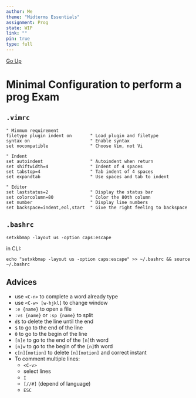 ```yaml
---
author: Me
theme: "Midterms Essentials"
assignment: Prog
state: WIP
link: ""
pin: true
type: full
---
```

[Go Up](Prog%20-%20MoC.md)
# Minimal Configuration to perform a prog Exam

## `.vimrc`

```vim
" Minmum requirement
filetype plugin indent on       " Load plugin and filetype
syntax on                       " Enable syntax
set nocompatible                " Choose Vim, not Vi

" Indent
set autoindent                  " Autoindent when return
set shiftwidth=4                " Indent of 4 spaces
set tabstop=4                   " Tab indent of 4 spaces
set expandtab                   " Use spaces and tab to indent

" Editor
set laststatus=2                " Display the status bar
set colorcolumn=80              " Color the 80th column
set number                      " Display line numbers
set backspace=indent,eol,start  " Give the right feeling to backspace
```

## `.bashrc`

```shell
setxkbmap -layout us -option caps:escape
```

in CLI:
```shell
echo "setxkbmap -layout us -option caps:escape" >> ~/.bashrc && source ~/.bashrc
```

## Advices

+ use `<C-n>` to complete a word already type
+ use `<C-w> [w-hjkl]` to change window
+ `:e {name}` to open a file
+ `:vs {name}` or `:sp {name}` to split
+ `d$` to delete the line until the end
+ `$` to go to the end of the line
+ `0` to go to the begin of the line
+ `[n]e` to go to the end of the `[n]`th word
+ `[n]w` to go to the begin of the `[n]`th word
+ `c[n][motion]` to delete `[n][motion]` and correct instant
+ To comment multiple lines:
	+ `<C-v>`
	+ select lines
	+ `I`
	+ `[//#]` (depend of language)
	+ `ESC`
